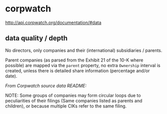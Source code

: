 # corpwatch

http://api.corpwatch.org/documentation/#data

## data quality / depth

No directors, only companies and their (international) subsidiaries / parents.

Parent companies (as parsed from the Exhibit 21 of the 10-K where possible) are
mapped via the `parent` property, no extra `Ownership` interval is created,
unless there is detailed share information (percentage and/or date).

*From Corpwatch source data README:*

NOTE: Some groups of companies may form circular loops due to peculiarities of
their filings (Same companies listed as parents and children), or because
multiple CIKs refer to the same filing.
